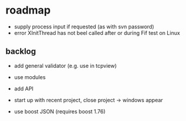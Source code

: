 # roadmap
- supply process input if requested (as with svn password)
- error XInitThread has not beel called
  after or during Fif
  test on Linux

## backlog
- add general validator (e.g. use in tcpview)
- use modules

- add API
- start up with recent project, close project
  -> windows appear
- use boost JSON (requires boost 1.76)
